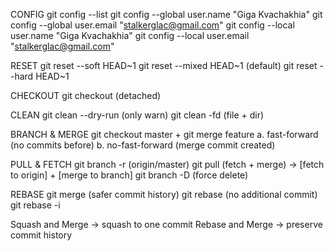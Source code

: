 CONFIG
git config --list
git config --global user.name "Giga Kvachakhia"
git config --global user.email "stalkerglac@gmail.com"
git config --local user.name "Giga Kvachakhia"
git config --local user.email "stalkerglac@gmail.com"

RESET
git reset --soft HEAD~1
git reset --mixed HEAD~1 (default)
git reset --hard HEAD~1

CHECKOUT
git checkout <commit-hash> (detached)

CLEAN
git clean --dry-run (only warn)
git clean -fd (file + dir)

BRANCH & MERGE
git checkout master + git merge feature
a. fast-forward (no commits before)
b. no-fast-forward (merge commit created)

PULL & FETCH
git branch -r (origin/master)
git pull (fetch + merge) -> [fetch to origin] + [merge to branch]
git branch -D <branch-name> (force delete)

REBASE
git merge <branch-name> (safer commit history)
git rebase <branch-name> (no additional commit)
git rebase -i

Squash and Merge -> squash to one commit
Rebase and Merge -> preserve commit history
